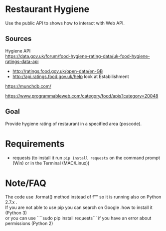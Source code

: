 # Restaurant Hygiene

Use the public API to shows how to interact with Web API.


## Sources

Hygiene API  
https://data.gov.uk/forum/food-hygiene-rating-data/uk-food-hygiene-ratings-data-api  
- http://ratings.food.gov.uk/open-data/en-GB
- http://api.ratings.food.gov.uk/help look at Estabilishment

https://munchdb.com/

https://www.programmableweb.com/category/food/apis?category=20048



## Goal

Provide hygiene rating of restaurant in a specified area (poscode).  


# Requirements

- requests  (to install it run ```pip install requests``` on the command prompt (Win) or in the Terminal (MAC/Linux))


# Note/FAQ

The code use .format() method instead of f"" so it is running also on Python 2.7.x .  
If you are not able to use pip you can search on Google .how to install it (Python 3)  
or you can use ````sudo pip install requests``` if you have an error about permissions (Python 2)

